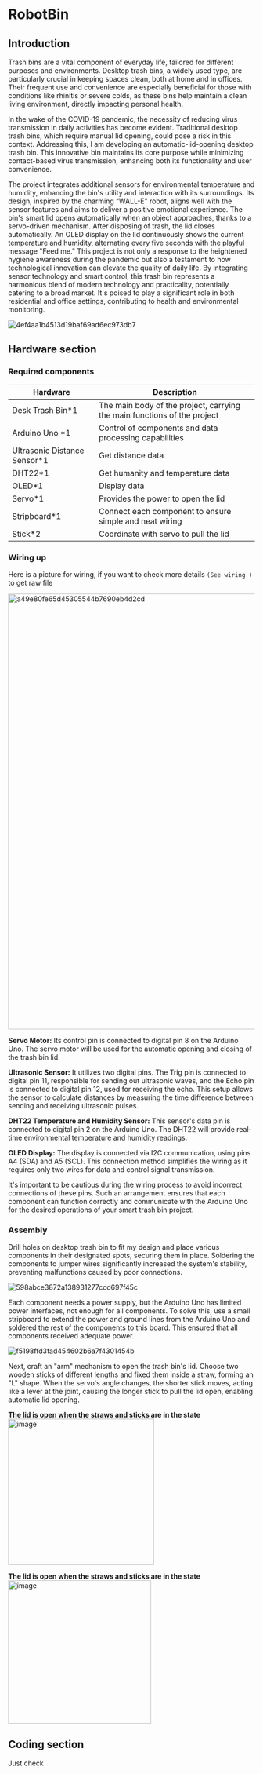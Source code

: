 # RobotBin
## Introduction
Trash bins are a vital component of everyday life, tailored for different purposes and environments. Desktop trash bins, a widely used type, are particularly crucial in keeping spaces clean, both at home and in offices. Their frequent use and convenience are especially beneficial for those with conditions like rhinitis or severe colds, as these bins help maintain a clean living environment, directly impacting personal health.

In the wake of the COVID-19 pandemic, the necessity of reducing virus transmission in daily activities has become evident. Traditional desktop trash bins, which require manual lid opening, could pose a risk in this context. Addressing this, I am developing an automatic-lid-opening desktop trash bin. This innovative bin maintains its core purpose while minimizing contact-based virus transmission, enhancing both its functionality and user convenience.

The project integrates additional sensors for environmental temperature and humidity, enhancing the bin's utility and interaction with its surroundings. Its design, inspired by the charming “WALL-E” robot, aligns well with the sensor features and aims to deliver a positive emotional experience. The bin's smart lid opens automatically when an object approaches, thanks to a servo-driven mechanism. After disposing of trash, the lid closes automatically. An OLED display on the lid continuously shows the current temperature and humidity, alternating every five seconds with the playful message "Feed me." This project is not only a response to the heightened hygiene awareness during the pandemic but also a testament to how technological innovation can elevate the quality of daily life. By integrating sensor technology and smart control, this trash bin represents a harmonious blend of modern technology and practicality, potentially catering to a broad market. It's poised to play a significant role in both residential and office settings, contributing to health and environmental monitoring.

![4ef4aa1b4513d19baf69ad6ec973db7](https://github.com/pumpkins628/RobotBin/assets/146323702/cad1a8b9-9130-4985-bf61-2ce48d46104d)

## Hardware section

### Required components
|Hardware |Description |
| --- | --- |
| Desk Trash Bin*1 | The main body of the project, carrying the main functions of the project |
| Arduino Uno *1 | Control of components and data processing capabilities |
| Ultrasonic Distance Sensor*1 | Get distance data |
| DHT22*1 | Get humanity and temperature data |
| OLED*1 | Display data |
| Servo*1 | Provides the power to open the lid |
| Stripboard*1 | Connect each component to ensure simple and neat wiring |
| Stick*2 | Coordinate with servo to pull the lid  |

### Wiring up

Here is a picture for wiring, if you want to check more details ` (See wiring ) ` to get raw file

<img width="888" alt="a49e80fe65d45305544b7690eb4d2cd" src="https://github.com/pumpkins628/RobotBin/assets/146323702/61398654-e4f6-4f0d-a4f9-ebc7880eb914">


**Servo Motor:** Its control pin is connected to digital pin 8 on the Arduino Uno. The servo motor will be used for the automatic opening and closing of the trash bin lid.

**Ultrasonic Sensor:** It utilizes two digital pins. The Trig pin is connected to digital pin 11, responsible for sending out ultrasonic waves, and the Echo pin is connected to digital pin 12, used for receiving the echo. This setup allows the sensor to calculate distances by measuring the time difference between sending and receiving ultrasonic pulses.

**DHT22 Temperature and Humidity Sensor:** This sensor's data pin is connected to digital pin 2 on the Arduino Uno. The DHT22 will provide real-time environmental temperature and humidity readings.

**OLED Display:** The display is connected via I2C communication, using pins A4 (SDA) and A5 (SCL). This connection method simplifies the wiring as it requires only two wires for data and control signal transmission.

It's important to be cautious during the wiring process to avoid incorrect connections of these pins. Such an arrangement ensures that each component can function correctly and communicate with the Arduino Uno for the desired operations of your smart trash bin project.

### Assembly

Drill holes on desktop trash bin to fit my design and place various components in their designated spots, securing them in place. Soldering the components to jumper wires significantly increased the system's stability, preventing malfunctions caused by poor connections.

![598abce3872a138931277ccd697f45c](https://github.com/pumpkins628/RobotBin/assets/146323702/5c542c42-5b90-44b4-bdd3-323df5b14dbf)

Each component needs a power supply, but the Arduino Uno has limited power interfaces, not enough for all components. To solve this, use a small stripboard to extend the power and ground lines from the Arduino Uno and soldered the rest of the components to this board. This ensured that all components received adequate power.

![f5198ffd3fad454602b6a7f4301454b](https://github.com/pumpkins628/RobotBin/assets/146323702/e4c890e8-90ab-4916-99a7-cbd3d640020a)

Next, craft an "arm" mechanism to open the trash bin's lid. Choose two wooden sticks of different lengths and fixed them inside a straw, forming an "L" shape. When the servo's angle changes, the shorter stick moves, acting like a lever at the joint, causing the longer stick to pull the lid open, enabling automatic lid opening.

**The lid is open when the straws and sticks are in the state**
<img width="298" alt="image" src="https://github.com/pumpkins628/RobotBin/assets/146323702/9bc0f6ca-5c7d-43b7-9d7a-a24ed2c0c931">

**The lid is open when the straws and sticks are in the state**
<img width="292" alt="image" src="https://github.com/pumpkins628/RobotBin/assets/146323702/c9f1835e-c4d0-4588-a928-b2283b611eba">

## Coding section

Just check 



